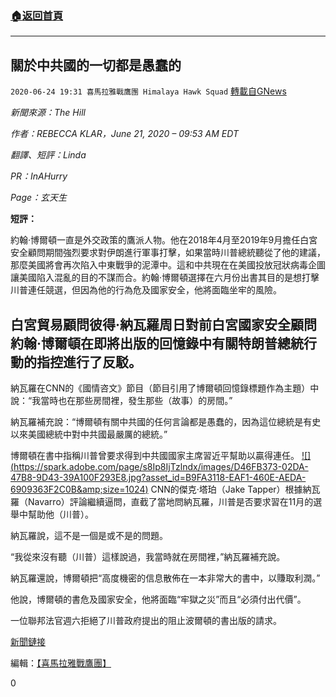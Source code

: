 ###  [:house:返回首頁](https://github.com/ourhimalayas/txt)
---

## 關於中共國的一切都是愚蠢的
`2020-06-24 19:31 喜馬拉雅戰鷹團 Himalaya Hawk Squad` [轉載自GNews](https://gnews.org/zh-hant/244544/)

*新聞來源：The Hill*

*作者：REBECCA KLAR，June 21, 2020 – 09:53 AM EDT*

*翻譯、短評：Linda*

*PR：InAHurry*

*Page：玄天生*

**短評：**

約翰·博爾頓一直是外交政策的鷹派人物。他在2018年4月至2019年9月擔任白宮安全顧問期間強烈要求對伊朗進行軍事打擊，如果當時川普總統聽從了他的建議，那麼美國將會再次陷入中東戰爭的泥潭中。這和中共現在在美國投放冠狀病毒企圖讓美國陷入混亂的目的不謀而合。約翰·博爾頓選擇在六月份出書其目的是想打擊川普連任競選，但因為他的行為危及國家安全，他將面臨坐牢的風險。

## **白宮貿易顧問彼得·納瓦羅周日對前白宮國家安全顧問約翰·博爾頓在即將出版的回憶錄中有關特朗普總統行動的指控進行了反駁。**

納瓦羅在CNN的《國情咨文》節目（節目引用了博爾頓回憶錄標題作為主題）中說：“我當時也在那些房間裡，發生那些（故事）的房間。”

納瓦羅補充說：“博爾頓有關中共國的任何言論都是愚蠢的，因為這位總統是有史以來美國總統中對中共國最嚴厲的總統。”

博爾頓在書中指稱川普曾要求得到中共國國家主席習近平幫助以贏得連任。
[!\[\](https://spark.adobe.com/page/s8Ip8IjTzlndx/images/D46FB373-02DA-47B8-9D43-39A100F293E8.jpg?asset_id=B9FA3118-EAF1-460E-AEDA-6909363F2C0B&amp;size=1024)](https://spark.adobe.com/page/s8Ip8IjTzlndx/images/D46FB373-02DA-47B8-9D43-39A100F293E8.jpg?asset_id=B9FA3118-EAF1-460E-AEDA-6909363F2C0B&amp;size=1024)
CNN的傑克·塔珀（Jake Tapper）根據納瓦羅（Navarro）評論繼續逼問，直截了當地問納瓦羅，川普是否要求習在11月的選舉中幫助他（川普）。

納瓦羅說，這不是一個是或不是的問題。

“我從來沒有聽（川普）這樣說過，我當時就在房間裡，”納瓦羅補充說。

納瓦羅還說，博爾頓把“高度機密的信息散佈在一本非常大的書中，以賺取利潤。”

他說，博爾頓的書危及國家安全，他將面臨“牢獄之災”而且“必須付出代價”。

一位聯邦法官週六拒絕了川普政府提出的阻止波爾頓的書出版的請求。

[新聞鏈接](https://thehill.com/homenews/administration/503773-white-house-trade-adviser-whatever-bolton-is-saying-about-china-is)

編輯：[【喜馬拉雅戰鷹團】](https://spark.adobe.com/page/s8Ip8IjTzlndx/)

0
